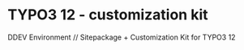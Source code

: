 TYPO3 12 - customization kit
==============================================================

DDEV Environment // Sitepackage + Customization Kit for TYPO3 12
